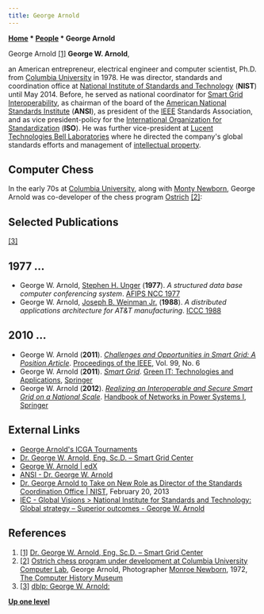 ```yaml
---
title: George Arnold
---
```

**[Home](Home "Home") * [People](People "People") * George Arnold**

[](http://smartgridcenter.tamu.edu/sgctamu/index.php/dr-george-w-arnold-eng-sc-d/) George Arnold <a id="cite-note-1" href="#cite-ref-1">[1]</a>
**George W. Arnold**,

an American entrepreneur, electrical engineer and computer scientist, Ph.D. from [Columbia University](Columbia_University "Columbia University") in 1978. He was director, standards and coordination office at [National Institute of Standards and Technology](https://en.wikipedia.org/wiki/National_Institute_of_Standards_and_Technology) (**NIST**) until May 2014. Before, he served as national coordinator for [Smart Grid Interoperability](https://en.wikipedia.org/wiki/Smart_grid),
as chairman of the board of the [American National Standards Institute](https://en.wikipedia.org/wiki/American_National_Standards_Institute) (**ANSI**), as president of the [IEEE](IEEE "IEEE") Standards Association, and as vice president-policy for the [International Organization for Standardization](https://en.wikipedia.org/wiki/International_Organization_for_Standardization) (**ISO**). He was further vice-president at [Lucent Technologies Bell Laboratories](Bell_Laboratories "Bell Laboratories") where he directed the company's global standards efforts and management of [intellectual property](https://en.wikipedia.org/wiki/Intellectual_property).

## Computer Chess

In the early 70s at [Columbia University](Columbia_University "Columbia University"), along with [Monty Newborn](Monroe_Newborn "Monroe Newborn"), George Arnold was co-developer of the chess program [Ostrich](Ostrich "Ostrich") <a id="cite-note-2" href="#cite-ref-2">[2]</a>:

## [](http://www.computerhistory.org/chess/full_record.php?iid=stl-430b9bbe4451b) Selected Publications

<a id="cite-note-3" href="#cite-ref-3">[3]</a>

## 1977 ...

- George W. Arnold, [Stephen H. Unger](https://dblp.uni-trier.de/pers/hd/u/Unger:Stephen_H=) (**1977**). *A structured data base computer conferencing system*. [AFIPS NCC 1977](https://dblp.uni-trier.de/db/conf/afips/ncc77.html)
- George W. Arnold, [Joseph B. Weinman Jr.](https://dblp.uni-trier.de/pers/hd/w/Weinman_Jr=:Joseph_B=) (**1988**). *A distributed applications architecture for AT&T manufacturing*. [ICCC 1988](https://dblp.uni-trier.de/db/conf/iccc/iccc1988.html)

## 2010 ...

- George W. Arnold (**2011**). *[Challenges and Opportunities in Smart Grid: A Position Article](https://ieeexplore.ieee.org/document/5768093)*. [Proceedings of the IEEE](IEEE#Proceedings "IEEE"), Vol. 99, No. 6
- George W. Arnold (**2011**). *[Smart Grid](https://link.springer.com/chapter/10.1007/978-3-642-22179-8_17)*. [Green IT: Technologies and Applications](https://link.springer.com/book/10.1007/978-3-642-22179-8), [Springer](https://en.wikipedia.org/wiki/Springer_Science%2BBusiness_Media)
- George W. Arnold (**2012**). *[Realizing an Interoperable and Secure Smart Grid on a National Scale](https://link.springer.com/chapter/10.1007/978-3-642-23193-3_19)*. [Handbook of Networks in Power Systems I](https://link.springer.com/book/10.1007/978-3-642-23193-3), [Springer](https://en.wikipedia.org/wiki/Springer_Science%2BBusiness_Media)

## External Links

- [George Arnold's ICGA Tournaments](https://www.game-ai-forum.org/icga-tournaments/person.php?id=446)
- [Dr. George W. Arnold, Eng. Sc.D. – Smart Grid Center](http://smartgridcenter.tamu.edu/sgctamu/index.php/dr-george-w-arnold-eng-sc-d/)
- [George W. Arnold | edX](https://www.edx.org/bio/george-w-arnold)
- [ANSI - Dr. George W. Arnold](https://www.ansi.org/about_ansi/structure_management/board_directors/arnold)
- [Dr. George Arnold to Take on New Role as Director of the Standards Coordination Office | NIST](https://www.nist.gov/news-events/news/2013/02/dr-george-arnold-take-new-role-director-standards-coordination-office), February 20, 2013
- [IEC - Global Visions > National Institute for Standards and Technology: Global strategy – Superior outcomes - George W. Arnold](https://www.iec.ch/globalvisions/NIST/)

## References

1. <a id="cite-ref-1" href="#cite-note-1">[1]</a> [Dr. George W. Arnold, Eng. Sc.D. – Smart Grid Center](http://smartgridcenter.tamu.edu/sgctamu/index.php/dr-george-w-arnold-eng-sc-d/)
1. <a id="cite-ref-2" href="#cite-note-2">[2]</a> [Ostrich chess program under development at Columbia University Computer Lab](https://www.computerhistory.org/chess/stl-430b9bbe4451b/), George Arnold, Photographer [Monroe Newborn](Monroe_Newborn "Monroe Newborn"), 1972, [The Computer History Museum](The_Computer_History_Museum "The Computer History Museum")
1. <a id="cite-ref-3" href="#cite-note-3">[3]</a> [dblp: George W. Arnold:](https://dblp.uni-trier.de/pers/hd/a/Arnold:George_W=.html)

**[Up one level](People "People")**

